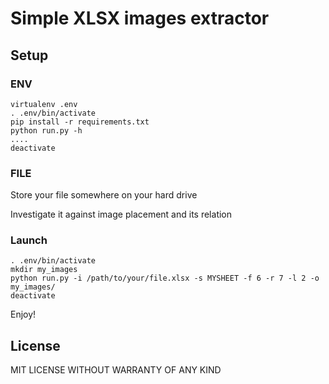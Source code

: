 # Simple XLSX images extractor

## Setup

### ENV
```
virtualenv .env
. .env/bin/activate
pip install -r requirements.txt
python run.py -h
....
deactivate
```

### FILE

Store your file somewhere on your hard drive

Investigate it against image placement and its relation

### Launch

```
. .env/bin/activate
mkdir my_images
python run.py -i /path/to/your/file.xlsx -s MYSHEET -f 6 -r 7 -l 2 -o my_images/
deactivate
```

Enjoy!

## License

MIT LICENSE WITHOUT WARRANTY OF ANY KIND

